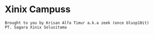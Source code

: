 Xinix Campuss
===

```
Brought to you by Krisan Alfa Timur a.k.a zeek (once blusp10it)
PT. Sagara Xinix Solusitama
```
